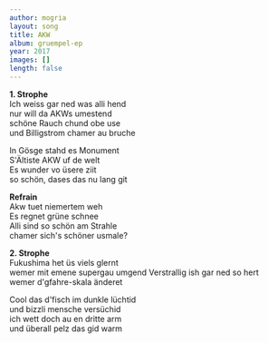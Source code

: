 ```yaml
---
author: mogria
layout: song
title: AKW
album: gruempel-ep
year: 2017
images: []
length: false
---
```


**1. Strophe**  
Ich weiss gar ned was alli hend  
nur will da AKWs umestend  
schöne Rauch chund obe use  
und Billigstrom chamer au bruche

In Gösge stahd es Monument  
S'Ältiste AKW uf de welt  
Es wunder vo üsere ziit  
so schön, dases das nu lang git

**Refrain**  
Akw tuet niemertem weh  
Es regnet grüne schnee  
Alli sind so schön am Strahle  
chamer sich's schöner usmale?

**2. Strophe**  
Fukushima het üs viels glernt  
wemer mit emene supergau umgend
Verstrallig ish gar ned so hert  
wemer d'gfahre-skala änderet

Cool das d'fisch im dunkle lüchtid  
und bizzli mensche versüchid  
ich wett doch au en dritte arm  
und überall pelz das gid warm
